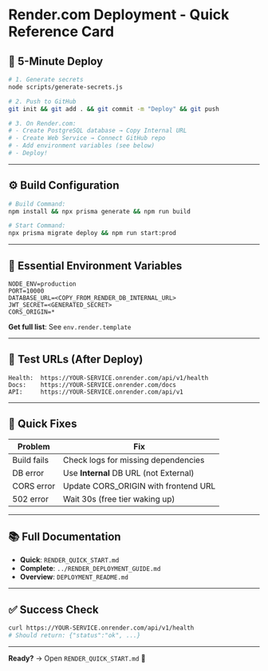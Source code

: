# Render.com Deployment - Quick Reference Card

## 🎯 5-Minute Deploy

```bash
# 1. Generate secrets
node scripts/generate-secrets.js

# 2. Push to GitHub
git init && git add . && git commit -m "Deploy" && git push

# 3. On Render.com:
# - Create PostgreSQL database → Copy Internal URL
# - Create Web Service → Connect GitHub repo
# - Add environment variables (see below)
# - Deploy!
```

---

## ⚙️ Build Configuration

```bash
# Build Command:
npm install && npx prisma generate && npm run build

# Start Command:
npx prisma migrate deploy && npm run start:prod
```

---

## 🔑 Essential Environment Variables

```env
NODE_ENV=production
PORT=10000
DATABASE_URL=<COPY_FROM_RENDER_DB_INTERNAL_URL>
JWT_SECRET=<GENERATED_SECRET>
CORS_ORIGIN=*
```

**Get full list**: See `env.render.template`

---

## 🔗 Test URLs (After Deploy)

```
Health:  https://YOUR-SERVICE.onrender.com/api/v1/health
Docs:    https://YOUR-SERVICE.onrender.com/docs
API:     https://YOUR-SERVICE.onrender.com/api/v1
```

---

## 🐛 Quick Fixes

| Problem     | Fix                                    |
| ----------- | -------------------------------------- |
| Build fails | Check logs for missing dependencies    |
| DB error    | Use **Internal** DB URL (not External) |
| CORS error  | Update CORS_ORIGIN with frontend URL   |
| 502 error   | Wait 30s (free tier waking up)         |

---

## 📚 Full Documentation

- **Quick**: `RENDER_QUICK_START.md`
- **Complete**: `../RENDER_DEPLOYMENT_GUIDE.md`
- **Overview**: `DEPLOYMENT_README.md`

---

## ✅ Success Check

```bash
curl https://YOUR-SERVICE.onrender.com/api/v1/health
# Should return: {"status":"ok", ...}
```

---

**Ready?** → Open `RENDER_QUICK_START.md` 🚀




